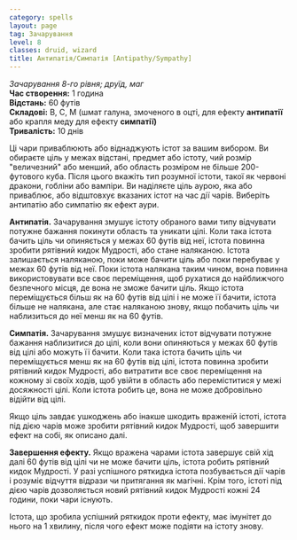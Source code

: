 ```yaml
---
category: spells
layout: page
tag: Зачарування
level: 8
classes: druid, wizard
title: Антипатія/Симпатія [Antipathy/Sympathy]
---
```


_Зачарування 8-го рівня; друїд, маг_   
**Час створення:** 1 година    
**Відстань:** 60 футів   
**Складові:** В, С, М (шмат галуна, змоченого в оцті, для ефекту **антипатії** або крапля меду для ефекту **симпатії)**   
**Тривалість:** 10 днів  

Ці чари приваблюють або віднаджують істот за вашим вибором. Ви обираєте ціль у межах відстані, предмет або істоту, чий розмір "величезний" або менший, або область розміром не більше 200-футового куба. Після цього вкажіть тип розумної істоти, такої як червоні дракони, гобліни або вампіри. Ви наділяєте ціль аурою, яка або приваблює, або відштовхує вказаних істот на час дії чарів. Виберіть антипатію або симпатію як ефект аури.    

**Антипатія.** Зачарування змушує істоту обраного вами типу відчувати потужне бажання покинути область та уникати цілі. Коли така істота бачить ціль чи опиняється у межах 60 футів від неї, істота повинна зробити рятівний кидок Мудрості, або стане наляканою. Істота залишається наляканою, поки може бачити ціль або поки перебуває у межах 60 футів від неї. Поки істота налякана таким чином, вона повинна використовувати все своє переміщення, щоб рухатися до найближчого безпечного місця, де вона не зможе бачити ціль. Якщо істота переміщується більш як на 60 футів від цілі і не може її бачити, істота більше не налякана, але стає наляканою знову, якщо побачить ціль чи наблизиться до неї менш як на 60 футів.   

**Симпатія.** Зачарування змушує визначених істот відчувати потужне бажання наблизитися до цілі, коли вони опиняються у межах 60 футів від цілі або можуть її бачити. Коли така істота бачить ціль чи переміщується менш як на 60 футів від цілі, істота повинна зробити рятівний кидок Мудрості, або витратити все своє переміщення на кожному зі своїх ходів, щоб увійти в область або переміститися у межі досяжності цілі. Коли істота робить це, вона не може добровільно відійти від цілі.    

Якщо ціль завдає ушкоджень або інакше шкодить враженій істоті, істота під дією чарів може зробити рятівний кидок Мудрості, щоб завершити ефект на собі, як описано далі.    

**Завершення ефекту.** Якщо вражена чарами істота завершує свій хід далі 60 футів від цілі чи не може бачити ціль, істота робить рятівний кидок Мудрості. У разі успішного ряткидка істота позбувається дії чарів і розуміє відчуття відрази чи притягання як магічні. Крім того, істоті під дією чарів дозволяється новий рятівний кидок Мудрості кожні 24 години, поки чари існують.    

Істота, що зробила успішний ряткидок проти ефекту, має імунітет до нього на 1 хвилину, після чого ефект може подіяти на істоту знову. 
